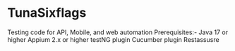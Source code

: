 # TunaSixflags
Testing code for API, Mobile, and web automation
Prerequisites:-
Java 17 or higher
Appium 2.x or higher 
testNG plugin 
Cucumber plugin
Restassusre 

